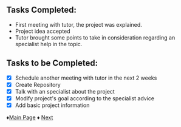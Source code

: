## Tasks Completed:
* First meeting with tutor, the project was explained.
* Project idea accepted
* Tutor brought some points to take in consideration regarding an specialist help in the topic.
## Tasks to be Completed:
- [X] Schedule another meeting with tutor in the next 2 weeks
- [X] Create Repository
- [X] Talk with an specialist about the project
- [X] Modify project's goal according to the specialist advice
- [X] Add basic project information

 ♦[Main Page](https://github.com/Edwin-Lines/Project-Cosmos "Main Page") 
 ♦ [Next](https://github.com/Edwin-Lines/Project-Cosmos/tree/main/Documentation/Use%20Cases%20Diagram%2C%20User%20Stories%20%26%20Use%20Scenarios "Next")


